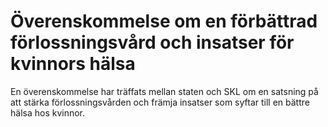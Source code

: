 # Överenskommelse om en förbättrad förlossningsvård och insatser för kvinnors hälsa

En överenskommelse har träffats mellan staten och SKL om en satsning på att stärka förlossningsvården och främja insatser som syftar till en bättre hälsa hos kvinnor.
